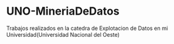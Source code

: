 # UNO-MineriaDeDatos
Trabajos realizados en la catedra de Explotacion de Datos en mi Universidad(Universidad Nacional del Oeste)

